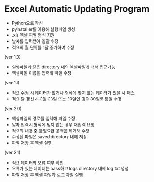 ﻿# Excel Automatic Updating Program
- Python으로 작성
- pyinstaller를 이용해 실행파일 생성
- .xls 엑셀 파일 형식 지원
- 날짜를 입력받아 일괄 수정
- 적요의 월 단위를 1달 증가하여 수정

(ver 1.0)
- 실행파일과 같은 directory 내의 엑셀파일에 대해 접근가능
- 엑셀파일 이름을 입력해 파일 수정

(ver 1.1)
- 적요 수정 시 데이터가 없거나 형식에 맞지 않는 데이터가 있을 시 패스
- 적요 달 갱신 시 2월 28일 또는 29일인 경우 30일로 통일 수정

(ver 2.0)
- 엑셀파일의 경로를 입력해 파일 수정
- 날짜 입력시 형식에 맞지 않는 경우 재입력 요청
- 적요의 내용 중 불필요한 공백은 제거해 수정
- 수정된 파일은 saved directory 내에 저장
- 파일 저장 후 엑셀 실행

(ver 2.1)
- 적요 데이터의 오류 여부 확인
- 오류가 있는 데이터는 pass하고 logs directory 내에 log.txt 생성
- 파일 저장 후 엑셀 파일과 로그 파일 실행

